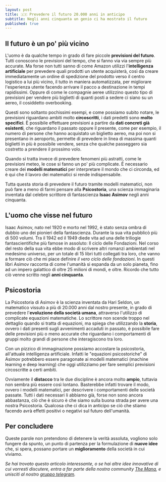 ```yaml
---
layout: post
title: 🇮🇹 Prevedere il futuro 20.000 anni in anticipo
subtitle: Negli anni cinquanta un genio ci ha mostrato il futuro
published: true
---
```


## Il futuro è un po' più vicino
L'uomo è da qualche tempo in grado di fare piccole **previsioni del futuro**. Tutti conoscono le previsioni del tempo, che si fanno via via sempre più accurate. Ma forse non tutti sanno di come Amazon utilizzi l'**intelligenza artificiale** per prevedere quali prodotti un utente acquisterà, così da creare immediatamente un ordine di spedizione del prodotto verso il centro logistico a lui più vicino, il tutto in maniera automatizzata, per migliorare l'esperienza utente facendo arrivare il pacco a destinazione in tempi rapidissimi. Oppure di come le compagnie aeree utilizzino questo tipo di previsioni per vendere più biglietti di quanti posti a sedere ci siano su un aereo, il cosiddetto overbooking.

Questi sono soltanto pochissimi esempi, e come possiamo subito notare, le previsioni riguardano ambiti molto **circoscritti**, i dati predetti sono **molto specifici**. 
È possibile effettuare previsioni a partire da **dati concreti già esistenti**, che riguardano il passato oppure il presente, come per esempio, il numero di persone che hanno acquistato un biglietto aereo, ma poi non si presentano in aeroporto, permette di prevedere in linea di massima quanti biglietti in più è possibile vendere, senza che qualche passeggero sia costretto a prendere il prossimo volo.

Quando si tratta invece di prevedere fenomeni più astratti, come le previsioni meteo, le cose si fanno un po' più complicate. È necessario creare dei **modelli matematici** per interpretare il mondo che ci circonda, ed è qui che il lavoro dei matematici si rende indispensabile.

Tutta questa storia di prevedere il futuro tramite modelli matematici, non può fare a meno di farmi pensare alla **Psicostoria**, una scienza immaginaria inventata dal celebre scrittore di fantascienza **Isaac Asimov** negli anni cinquanta.

## L'uomo che visse nel futuro
Isaac Asimov, nato nel 1920 e morto nel 1992, è stato senza ombra di dubbio uno dei pionieri della fantascienza. Durante la sua vita pubblicò più di 500 volumi. Tra il 1942 ed il 1949 diede vita ad una delle triliogie fantascientifiche più famose in assoluto: Il ciclo delle Fondazioni. Nel corso del resto della sua vita ebbe modo di scrivere altri romanzi ambientati nel medesimo universo, per un totale di 15 libri tutti collegati tra loro, che vanno a formare ciò che mi piace definire _il vero ciclo delle fondazioni_. In questi libri Asimov racconta di come l'umanità si espanda da un solo pianeta, fino ad un impero galattico di oltre 25 milioni di mondi, e oltre. Ricordo che tutto ciò venne scritto negli **anni cinquanta**.

## Psicostoria 
La Psicostoria di Asimov è la scienza inventata da Hari Seldon, un matematico vissuto a più di 20.000 anni dal nostro presente, in grado di prevedere l'**evoluzione della società umana**, attraverso l'utilizzo di complicate equazioni matematiche. Lo scrittore non scende troppo nel dettaglio quando si tratta di equazioni, ma spiega che utilizzando la **storia**, ovvero i dati presenti sugli avvenimenti accaduti in passato, è possibile fare delle previsioni più o meno accurate che riguardano i comportamenti di gruppi molto grandi di persone che interagiscono tra loro.

Con un pizzico di immaginazione possiamo accostare la psicostoria, all'attuale intelligenza artificiale. Infatti le "equazioni psicostoriche" di Asimov potrebbero essere paragonate ai modelli matematici (machine learning e deep learning) che oggi utilizziamo per fare semplici previsioni circoscritte a certi ambiti.

Ovviamente il **distacco** tra le due discipline è ancora molto **ampio**, tuttavia non sembra più essere così lontano. Basterebbe infatti trovare il modo, ovvero i modelli matematici, per descrivere i comportamenti delle società passate. Tutti i dati necessari li abbiamo già, forse non sono ancora abbastanza, ciò che è sicuro è che siamo sulla buona strada per avere una nostra Psicostoria. Qualcosa che ci dica in anticipo se ciò che stiamo facendo avrà effetti positivi o negativi sul futuro dell'umanità.

## Per concludere
Queste parole non pretendono di detenere la verità assoluta, vogliono solo fungere da spunto, un punto di partenza per la formulazione di **nuove idee** che, si spera, possano portare un **miglioramento** della società in cui viviamo.


_Se hai trovato questo articolo interessante, o se hai altre idee innovative di cui vorresti discutere, entra a far parte della nostra community [The Mana](https://themana.it/), e unisciti al nostro [gruppo telegram](https://t.me/TheMana_it_group)._






